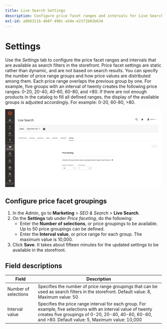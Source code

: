 ```yaml
---
title: Live Search Settings
description: Configure price facet ranges and intervals for Live Search facets.
exl-id: a0b63116-4b8f-490c-a54e-e21f1b02b634
---
```

# Settings

Use the *Settings* tab to configure the price facet ranges and intervals that are available as search filters in the storefront. Price facet settings are static rather than dynamic, and are not based on search results.
You can specify the number of price range groups and how price values are distributed among them. Each price range overlaps the previous group by one. For example, five groups with an interval of twenty creates the following price ranges: 0-20, 20-40, 40-60, 60-80, and >80. If there are not enough products in the catalog to fill all defined ranges, the display of the available groups is adjusted accordingly. For example: 0-20, 60-80, >80.

![Settings](assets/settings.png)

## Configure price facet groupings

1. In the Admin, go to **Marketing** > *SEO & Search* > **Live Search**.
1. On the **Settings** tab under *Price faceting*, do the following:
   * Enter the **Number of selections**, or price groupings to be available. Up to 50 price groupings can be defined.
   * Enter the **Interval value**, or price range for each group. The maximum value is 10,000.
1. Click **Save**.
   It takes about fifteen minutes for the updated settings to be available in the storefront.

## Field descriptions

| Field | Description |
|--- |--- |
| Number of selections | Specifies the number of price range groupings that can be used as search filters in the storefront. Default value: 8, Maximum value: 50 |
| Interval value | Specifies the price range interval for each group. For example, five selections with an interval value of twenty creates five groupings of 0-20, 20-40, 40-60, 60-80, and >80. Default value: 5, Maximum value: 10,000 |
